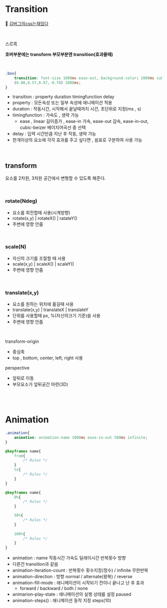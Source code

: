 # Transition
📌 [김버그의css는재밌다](https://edu.goorm.io/lecture/20583/%25EA%25B9%2580%25EB%25B2%2584%25EA%25B7%25B8%25EC%259D%2598-html-css%25EB%258A%2594-%25EC%259E%25AC%25EB%25B0%258C%25EB%258B%25A4)

<br>

스르륵

**호버부분에는 transform 부모부분엔 transition(효과줄때)**

<br>

```css
.box{
	transition: font-size 1000ms ease-out, background-color: 2000ms cubic-bazier
	(0.08,0.57,0.97,-0.78) 1000ms;
}
```

* transition : property duration timingfunction delay
* property : 모든속성 또는 일부 속성에 애니메이션 적용
* duration : 작동시간, 시작해서 끝날때까지 시간, 초단위로 지정(ms , s)
* timingfunction : 가속도 , 생략 가능
    * ease , linear 길이증가 , ease-in 가속, ease-out 감속, ease-in-out, cubic-beizer 베이지어곡선 중 선택
* delay : 입력 시간만큼 지난 후 작동, 생략 가능
* 한개이상의 요소에 각각 효과를 주고 싶다면 , 쉼표로 구분하여 사용 가능 

<br>

## transform
요소를 2차원, 3차원 공간에서 변형할 수 있도록 해준다.

<br>

### rotate(Ndeg)
* 요소를 회전할때 사용(시계방향)
* rotate(x,y) | rotateX() | ratateY()
* 주변에 영향 안줌

<br>

### scale(N)
* 자신의 크기를 조절할 때 사용
* scale(x,y) | scaleX() | scaleY()
* 주변에 영향 안줌

<br>

### translate(x,y)
* 요소를 원하는 위치에 옮길때 사용
* translate(x,y) | translateX | translateY
* 단위를 사용할때 px, %(자신의크기 기준)을 사용
* 주변에 영향 안줌

<br>

transform-origin
* 중심축
* top , bottom, center, left, right 사용

perspective
* 앞뒤로 이동
* 부모요소가 앞뒤공간 마련(3D)

<br>
<br>

# Animation
```css
.animation{
	animation: animation-name 1000ms ease-in-out 500ms infinite;
}

@keyframes name{
	from{
		/* Rules */
	}
	to{
		/* Rules */
	}
}

@keyframes name{
	0%{
		/* Rules */
	}

	50%{
		/* Rules */
	}
	
	100%{
		/* Rules */
	}
}
```
* animation : name 작동시간 가속도 딜레이시간 반복횟수 방향
* 다른건 transition과 같음
* animation-iteration-count : 반복횟수 횟수지정(정수) / infinite 무한반복
* animation-direction : 방향 normal / alternate(왕복) / reverse
* animation-fill-mode : 애니메이션이 시작되기 전이나 끝나고 난 후 효과 
    * forward / backward / both / none
* animarion-play-state : 애니메이션의 실행 상태를 설정 paused
* animation-steps() : 애니메이션 동작 지정 steps(10)

